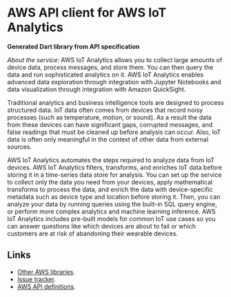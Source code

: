 # AWS API client for AWS IoT Analytics

**Generated Dart library from API specification**

*About the service:*
AWS IoT Analytics allows you to collect large amounts of device data,
process messages, and store them. You can then query the data and run
sophisticated analytics on it. AWS IoT Analytics enables advanced data
exploration through integration with Jupyter Notebooks and data
visualization through integration with Amazon QuickSight.

Traditional analytics and business intelligence tools are designed to
process structured data. IoT data often comes from devices that record noisy
processes (such as temperature, motion, or sound). As a result the data from
these devices can have significant gaps, corrupted messages, and false
readings that must be cleaned up before analysis can occur. Also, IoT data
is often only meaningful in the context of other data from external sources.

AWS IoT Analytics automates the steps required to analyze data from IoT
devices. AWS IoT Analytics filters, transforms, and enriches IoT data before
storing it in a time-series data store for analysis. You can set up the
service to collect only the data you need from your devices, apply
mathematical transforms to process the data, and enrich the data with
device-specific metadata such as device type and location before storing it.
Then, you can analyze your data by running queries using the built-in SQL
query engine, or perform more complex analytics and machine learning
inference. AWS IoT Analytics includes pre-built models for common IoT use
cases so you can answer questions like which devices are about to fail or
which customers are at risk of abandoning their wearable devices.

## Links

- [Other AWS libraries](https://github.com/agilord/aws_client/tree/master/generated).
- [Issue tracker](https://github.com/agilord/aws_client/issues).
- [AWS API definitions](https://github.com/aws/aws-sdk-js/tree/master/apis).
